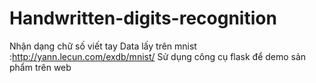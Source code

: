 # Handwritten-digits-recognition
Nhận dạng chữ số viết tay
Data lấy trên mnist :http://yann.lecun.com/exdb/mnist/
Sử dụng công cụ flask để demo sản phẩm trên web
